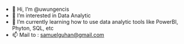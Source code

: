 - 👋 Hi, I’m @uwungencis
- 👀 I’m interested in Data Analytic
- 🌱 I’m currently learning how to use data analytic tools like PowerBI, Phyton, SQL, etc
- 📫 Mail to : samuelguhan@gmail.com

<!---
uwungencis/uwungencis is a ✨ special ✨ repository because its `README.md` (this file) appears on your GitHub profile.
You can click the Preview link to take a look at your changes.
--->
